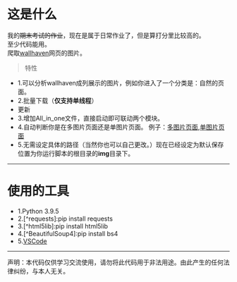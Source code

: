# 这是什么
我的~~期末考试的作业~~，现在是属于日常作业了，但是算打分里比较高的。     
至少代码能用。      
爬取[wallhaven](https://wallhaven.cc/)网页的图片。    
>特性
+ 1.可以分析wallhaven成列展示的图片，例如你进入了一个分类是：自然的页面。
+ 2.批量下载（**仅支持单线程**）
+ 更新
+ 3.增加All_in_one文件，直接启动即可联动两个模块。
+ 4.自动判断你是在多图片页面还是单图片页面。
   例子：[多图片页面](https://wallhaven.cc/toplist),[单图片页面](https://wallhaven.cc/w/l3zyg2)
+ 5.无需设定具体的路径（当然你也可以自己更改。）现在已经设定为默认保存位置为你运行脚本的根目录的**img**目录下。

******

# 使用的工具
+ 1.Python 3.9.5
+ 2.[^requests]:pip install requests
+ 3.[^html5lib]:pip install html5lib
+ 4.[^BeautifulSoup4]:pip install bs4
+ 5.[VSCode](https://code.visualstudio.com/#alt-downloads)

******
声明：本代码仅供学习交流使用，请勿将此代码用于非法用途。由此产生的任何法律纠纷，与本人无关。